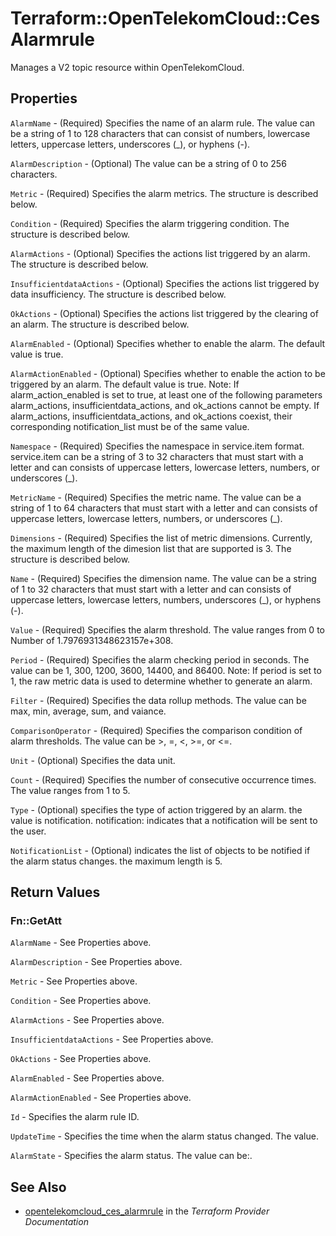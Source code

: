 # Terraform::OpenTelekomCloud::CesAlarmrule

Manages a V2 topic resource within OpenTelekomCloud.

## Properties

`AlarmName` - (Required) Specifies the name of an alarm rule. The value can be a string of 1 to 128 characters that can consist of numbers, lowercase letters, uppercase letters, underscores (_), or hyphens (-).

`AlarmDescription` - (Optional) The value can be a string of 0 to 256 characters.

`Metric` - (Required) Specifies the alarm metrics. The structure is described below.

`Condition` - (Required) Specifies the alarm triggering condition. The structure is described below.

`AlarmActions` - (Optional) Specifies the actions list triggered by an alarm. The structure is described below.

`InsufficientdataActions` - (Optional) Specifies the actions list triggered by data insufficiency. The structure is described below.

`OkActions` - (Optional) Specifies the actions list triggered by the clearing of an alarm. The structure is described below.

`AlarmEnabled` - (Optional) Specifies whether to enable the alarm. The default value is true.

`AlarmActionEnabled` - (Optional) Specifies whether to enable the action to be triggered by an alarm. The default value is true. Note: If alarm_action_enabled is set to true, at least one of the following parameters alarm_actions, insufficientdata_actions, and ok_actions cannot be empty. If alarm_actions, insufficientdata_actions, and ok_actions coexist, their corresponding notification_list must be of the same value.

`Namespace` - (Required) Specifies the namespace in service.item format. service.item can be a string of 3 to 32 characters that must start with a letter and can consists of uppercase letters, lowercase letters, numbers, or underscores (_).

`MetricName` - (Required) Specifies the metric name. The value can be a string of 1 to 64 characters that must start with a letter and can consists of uppercase letters, lowercase letters, numbers, or underscores (_).

`Dimensions` - (Required) Specifies the list of metric dimensions. Currently, the maximum length of the dimesion list that are supported is 3. The structure is described below.

`Name` - (Required) Specifies the dimension name. The value can be a string of 1 to 32 characters that must start with a letter and can consists of uppercase letters, lowercase letters, numbers, underscores (_), or hyphens (-).

`Value` - (Required) Specifies the alarm threshold. The value ranges from 0 to Number of 1.7976931348623157e+308.

`Period` - (Required) Specifies the alarm checking period in seconds. The value can be 1, 300, 1200, 3600, 14400, and 86400. Note: If period is set to 1, the raw metric data is used to determine whether to generate an alarm.

`Filter` - (Required) Specifies the data rollup methods. The value can be max, min, average, sum, and vaiance.

`ComparisonOperator` - (Required) Specifies the comparison condition of alarm thresholds. The value can be >, =, <, >=, or <=.

`Unit` - (Optional) Specifies the data unit.

`Count` - (Required) Specifies the number of consecutive occurrence times. The value ranges from 1 to 5.

`Type` - (Optional) specifies the type of action triggered by an alarm. the value is notification. notification: indicates that a notification will be sent to the user.

`NotificationList` - (Optional) indicates the list of objects to be notified if the alarm status changes. the maximum length is 5.


## Return Values

### Fn::GetAtt

`AlarmName` - See Properties above.

`AlarmDescription` - See Properties above.

`Metric` - See Properties above.

`Condition` - See Properties above.

`AlarmActions` - See Properties above.

`InsufficientdataActions` - See Properties above.

`OkActions` - See Properties above.

`AlarmEnabled` - See Properties above.

`AlarmActionEnabled` - See Properties above.

`Id` - Specifies the alarm rule ID.

`UpdateTime` - Specifies the time when the alarm status changed. The value.

`AlarmState` - Specifies the alarm status. The value can be:.

## See Also

* [opentelekomcloud_ces_alarmrule](https://www.terraform.io/docs/providers/opentelekomcloud/r/ces_alarmrule.html) in the _Terraform Provider Documentation_
